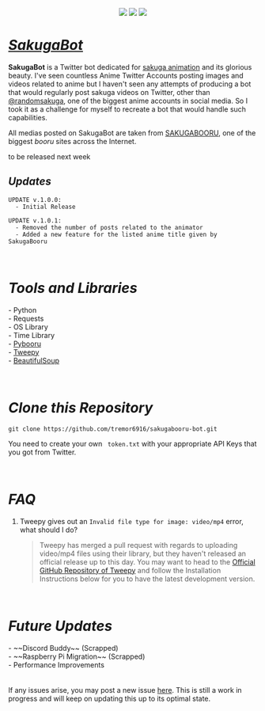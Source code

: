 <p align="center">
<a href="https://twitter.com/BotSakuga"><img src="https://img.shields.io/badge/Twitter-1DA1F2?style=for-the-badge&logo=twitter&logoColor=white"></img></a> 
<img src="https://img.shields.io/badge/Python-FFD43B?style=for-the-badge&logo=python&logoColor=darkgreen"></img>
<a href="https://paypal.me/tremorcreatives">
<img src="https://img.shields.io/badge/PayPal-00457C?style=for-the-badge&logo=paypal&logoColor=white"></img></a>
</p>
<h1><i><b><a href="https://twitter.com/BotSakuga">SakugaBot</a></b></i></h1>
<p>
<b>SakugaBot</b> is a Twitter bot dedicated for <a href="https://www.liveabout.com/sakuga-animation-in-anime-144807">sakuga animation</a> and its glorious beauty. I've seen countless Anime Twitter Accounts posting images and videos related to anime but I haven't seen any attempts of producing a bot that would regularly post sakuga videos on Twitter, other than <a href="https://twitter.com/randomsakuga">@randomsakuga</a>, one of the biggest anime accounts in social media. So I took it as a challenge for myself to recreate a bot that would handle such capabilities.

All medias posted on SakugaBot are taken from <a href="https://www.sakugabooru.com/post">SAKUGABOORU</a>, one of the biggest <i>booru</i> sites across the Internet.

 to be released next week
<h2><b><i>Updates</i></b></h2>

    UPDATE v.1.0.0: 
      - Initial Release
  
    UPDATE v.1.0.1: 
      - Removed the number of posts related to the animator
      - Added a new feature for the listed anime title given by SakugaBooru

</p>
<br>
<p>
<h1><b><i>Tools and Libraries</i></b></h1>
 - Python
<br>
- Requests
<br>
- OS Library
<br>
- Time Library
<br>
 - <a href="https://pybooru.readthedocs.io/en/stable/index.html">Pybooru</a>
 <br>
 - <a href="https://www.tweepy.org/">Tweepy</a>
 <br>
  - <a href="https://www.crummy.com/software/BeautifulSoup/bs4/doc/">BeautifulSoup</a>
</p>
<br>

<h1><b><i>Clone this Repository</i></b></h1>

``` 
git clone https://github.com/tremor6916/sakugabooru-bot.git
```
You need to create your own ``` token.txt``` with your appropriate API Keys that you got from Twitter.

<br>
<h1><b><i>FAQ</i></b></h1>

1. Tweepy gives out an ```Invalid file type for image: video/mp4``` error, what should I do?

    > Tweepy has merged a pull request with regards to uploading video/mp4 files using their library, but they haven't released an official release up to this day. You may want to head to the <a href="https://github.com/tweepy/tweepy">Official GitHub Repository of Tweepy</a> and follow the Installation Instructions below for you to have the latest development version. 

<br>
<h1><b><i>Future Updates</i></b></h1>
- ~~Discord Buddy~~ (Scrapped) <br>
- ~~Raspberry Pi Migration~~ (Scrapped) <br>
- Performance Improvements <br>
<br>
<br>
If any issues arise, you may post a new issue <a href="https://github.com/tremor6916/sakugabooru-bot/issues">here</a>. This is still a work in progress and will keep on updating this up to its optimal state. 





